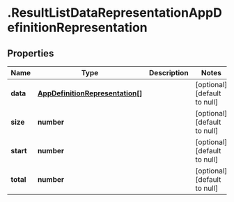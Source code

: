# .ResultListDataRepresentationAppDefinitionRepresentation

## Properties
Name | Type | Description | Notes
------------ | ------------- | ------------- | -------------
**data** | [**AppDefinitionRepresentation[]**](AppDefinitionRepresentation.md) |  | [optional] [default to null]
**size** | **number** |  | [optional] [default to null]
**start** | **number** |  | [optional] [default to null]
**total** | **number** |  | [optional] [default to null]



